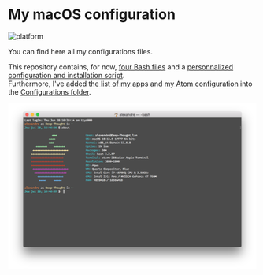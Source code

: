 # My macOS configuration
![platform](https://badgen.net/badge//macOS?icon=apple)

You can find here all my configurations files.  

This repository contains, for now, [four Bash files](Configurations/Bash/Readme.md) and a [personnalized configuration and installation script](Installation%20script/).  
Furthermore, I've added [the list of my apps](Configurations/macApps.md) and [my Atom configuration](Configurations/Atom/Atom.md) into the [Configurations folder](Configurations/Readme.md).

![My config](https://github.com/Harchytekt/about/blob/master/about.png "My config")
